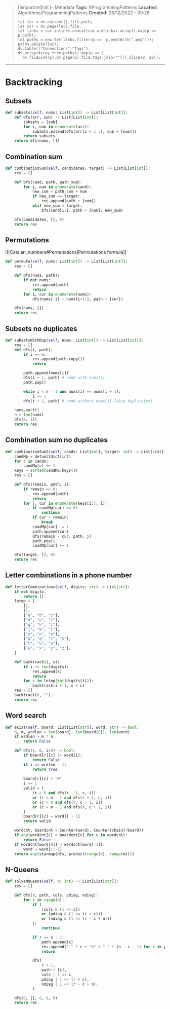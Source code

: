 > [!important|inIL]- Metadata
> **Tags:** #ProgrammingPatterns 
> **Located:** Algorithms/ProgrammingPatterns
> **Created:** 26/12/2022 - 09:26
> ```dataviewjs
>let loc = dv.current().file.path;
>let cur = dv.page(loc).file;
>let links = cur.inlinks.concat(cur.outlinks).array().map(p => p.path);
>let paths = new Set(links.filter(p => !p.endsWith(".png")));
>paths.delete(loc);
>dv.table(["Connections","Tags"], dv.array(Array.from(paths)).map(p => [
>   dv.fileLink(p),dv.page(p).file.tags.join("")]).slice(0, 20));
> ```

___
# Backtracking 

## Subsets
```python
def subsets(self, nums: List[int]) -> List[List[int]]:
    def dfs(arr, sub) -> List[List[int]]:
        subsets = [sub]
        for i, num in enumerate(arr):
            subsets.extend(dfs(arr[i + 1 :], sub + [num]))
        return subsets
    return dfs(nums, [])
```
## Combination sum
```python
def combinationSum(self, candidates, target) -> List[List[int]]:
    res = []

    def bfs(cand, path, path_sum):
        for i, num in enumerate(cand):
            new_sum = path_sum + num
            if new_sum == target:
                res.append(path + [num])
            elif new_sum < target:
                bfs(cand[i:], path + [num], new_sum)

    bfs(candidates, [], 0)
    return res
```


## Permutations
![[Catalan_numbers#Permutations|Permutations formula]]

```python
def permute(self, nums: List[int]) -> List[List[int]]:
    res = []

    def dfs(nums, path):
        if not nums:
            res.append(path)
            return
        for i, cur in enumerate(nums):
            dfs(nums[:i] + nums[i+1:], path + [cur])

    dfs(nums, [])
    return res
```
## Subsets no duplicates
```python
def subsetsWithDup(self, nums: List[int]) -> List[List[int]]:
    res = []
    def dfs(i, path):
        if i == n:
            res.append(path.copy())
            return

        path.append(nums[i])
        dfs(i + 1, path) # comb with nums[i]
        path.pop()

        while i < n - 1 and nums[i] == nums[i + 1]: 
            i += 1
        dfs(i + 1, path) # comb without nums[i] (skip duplicates)

    nums.sort()
    n = len(nums)
    dfs(0, [])
    return res
```

## Combination sum no duplicates 

```python
def combinationSum2(self, cands: List[int], target: int) -> List[List[int]]:
    candMp = defaultdict(int)
    for c in cands:
        candMp[c] += 1
    keys = sorted(candMp.keys())
    res = []

    def dfs(remain, path, i):
        if remain == 0:
            res.append(path)
            return
        for j, cur in enumerate(keys[i:], i):
            if candMp[cur] == 0:
                continue
            if cur > remain:
                break
            candMp[cur] -= 1
            path.append(cur)
            dfs(remain - cur, path, j)
            path.pop()
            candMp[cur] += 1

    dfs(target, [], 0)
    return res
```


## Letter combinations in a phone number 
```python
def letterCombinations(self, digits: str) -> List[str]:
    if not digits:
        return []
    letmp = [
        [],
        [],
        ["a", "b", "c"],
        ["d", "e", "f"],
        ["g", "h", "i"],
        ["j", "k", "l"],
        ["m", "n", "o"],
        ["p", "q", "r", "s"],
        ["t", "u", "v"],
        ["w", "x", "y", "z"],
    ]

    def backtrack(i, s):
        if i >= len(digits):
            res.append(s)
            return
        for c in letmp[int(digits[i])]:
            backtrack(i + 1, s + c)
    res = []
    backtrack(0, "")
    return res
```
## Word search 

```python
def exist(self, board: List[List[str]], word: str) -> bool:
    n, m, wrdlen = len(board), len(board[0]), len(word)
    if wrdlen > m * n:
        return False

    def dfs(r, c, i=0) -> bool:
        if board[r][c] != word[i]:
            return False
        if i == wrdlen - 1:
            return True
        
        board[r][c] = "#"
        i += 1
        valid = (
            (r > 0 and dfs(r - 1, c, i))
            or (r < n - 1 and dfs(r + 1, c, i))
            or (c > 0 and dfs(r, c - 1, i))
            or (c < m - 1 and dfs(r, c + 1, i))
        )
        board[r][c] = word[i - 1]
        return valid

    wordcnt, boardcnt = Counter(word), Counter(chain(*board))
    if any(wordcnt[c] > boardcnt[c] for c in wordcnt):
        return False
    if wordcnt[word[0]] > wordcnt[word[-1]]:
        word = word[::-1]
    return any(starmap(dfs, product(range(n), range(m))))
```
## N-Queens
```python
def solveNQueens(self, n: int) -> List[List[str]]:
    res = []

    def dfs(r, path, cols, pdiag, ndiag):
        for c in range(n):
            if (
                (cols & (1 << c))
                or (pdiag & (1 << (r + c)))
                or (ndiag & (1 << (r - c + n)))
            ):
                continue

            if r == n - 1:
                path.append(c)
                res.append("." * c + "Q" + "." * (n - c - 1) for c in path)
                return

            dfs(
                r + 1,
                path + [c],
                cols | 1 << c,
                pdiag | 1 << (r + c),
                ndiag | 1 << (r - c + n),
            )

    dfs(0, [], 0, 0, 0)
    return res
```








